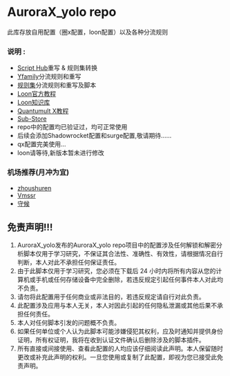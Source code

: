 # AuroraX_yolo repo
此库存放自用配置（圈x配置，loon配置）以及各种分流规则
### 说明 :
* [Script Hub](https://scripthub.vercel.app/)重写 & 规则集转换 
* [Yfamily](https://whatshub.top/)分流规则和重写
* [规则集](https://github.com/blackmatrix7/ios_rule_script)分流规则和重写及脚本
* [Loon官方教程](https://is.gd/V6nyGA)
* [Loon知识库](http://docs.nsloon.com/)
* [Quantumult X教程](https://qx.atlucky.me/)
* [Sub-Store](https://github.com/sub-store-org/Sub-Store)
* repo中的配置均已验证过，均可正常使用
* 后续会添加Shadowrocket配置和surge配置,敬请期待......
* qx配置完美使用...
* loon请等待,新版本暂未进行修改
### 机场推荐(月冲为宜)
* [zhoushuren](https://zhoushuren.me/#/register?code=lhtSjHBR)
* [Vmssr](https://ajax.vmssr.cc/#/register?code=GlFF6ROw)
* [守候](https://dashboard.xttlove.uk/#/register?code=b03bYHxK)
## 免责声明!!!
1. AuroraX_yolo发布的AuroraX_yolo repo项目中的配置涉及任何解锁和解密分析脚本仅用于学习研究，不保证其合法性、准确性、有效性，请根据情况自行判断，本人对此不承担任何保证责任。
2. 由于此脚本仅用于学习研究，您必须在下载后 24 小时内将所有内容从您的计算机或手机或任何存储设备中完全删除，若违反规定引起任何事件本人对此均不负责。
3. 请勿将此配置用于任何商业或非法目的，若违反规定请自行对此负责。
4. 此配置涉及应用与本人无关，本人对因此引起的任何隐私泄漏或其他后果不承担任何责任。
5. 本人对任何脚本引发的问题概不负责。
6. 如果任何单位或个人认为此脚本可能涉嫌侵犯其权利，应及时通知并提供身份证明，所有权证明，我将在收到认证文件确认后删除涉及的脚本插件。
7. 所有直接或间接使用、查看此配置的人均应该仔细阅读此声明。本人保留随时更改或补充此声明的权利。一旦您使用或复制了此配置，即视为您已接受此免责声明。
